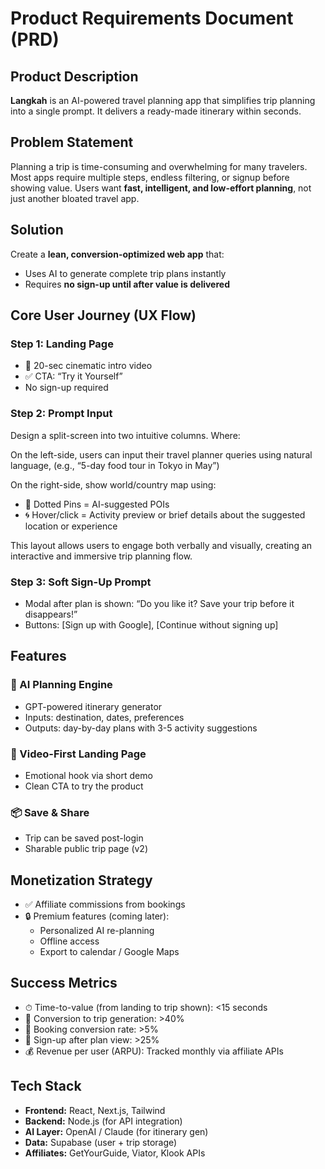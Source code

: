 # Product Requirements Document (PRD)

## Product Description

**Langkah** is an AI-powered travel planning app that simplifies trip planning into a single prompt. It delivers a ready-made itinerary within seconds. 

## Problem Statement

Planning a trip is time-consuming and overwhelming for many travelers. Most apps require multiple steps, endless filtering, or signup before showing value. Users want **fast, intelligent, and low-effort planning**, not just another bloated travel app.

## Solution

Create a **lean, conversion-optimized web app** that:
- Uses AI to generate complete trip plans instantly
- Requires **no sign-up until after value is delivered**


## Core User Journey (UX Flow)

### Step 1: Landing Page
- 🎥 20-sec cinematic intro video
- ✅ CTA: “Try it Yourself”
- No sign-up required

### Step 2: Prompt Input
Design a split-screen into two intuitive columns. Where:

On the left-side, users can input their travel planner queries using natural language, (e.g., “5-day food tour in Tokyo in May”)

On the right-side, show world/country map using:
- 📌 Dotted Pins = AI-suggested POIs
- 🌀 Hover/click = Activity preview or brief details about the suggested location or experience
  
This layout allows users to engage both verbally and visually, creating an interactive and immersive trip planning flow.

### Step 3: Soft Sign-Up Prompt
- Modal after plan is shown: “Do you like it? Save your trip before it disappears!”
- Buttons: [Sign up with Google], [Continue without signing up]

## Features

### 🧠 AI Planning Engine
- GPT-powered itinerary generator
- Inputs: destination, dates, preferences
- Outputs: day-by-day plans with 3-5 activity suggestions

### 🎥 Video-First Landing Page
- Emotional hook via short demo
- Clean CTA to try the product

### 📦 Save & Share
- Trip can be saved post-login
- Sharable public trip page (v2)

## Monetization Strategy

- ✅ Affiliate commissions from bookings
- 🔒 Premium features (coming later):
  - Personalized AI re-planning
  - Offline access
  - Export to calendar / Google Maps

## Success Metrics

- ⏱ Time-to-value (from landing to trip shown): <15 seconds
- 🧪 Conversion to trip generation: >40%
- 💸 Booking conversion rate: >5%
- 👥 Sign-up after plan view: >25%
- 💰 Revenue per user (ARPU): Tracked monthly via affiliate APIs

## Tech Stack

- **Frontend:** React, Next.js, Tailwind
- **Backend:** Node.js (for API integration)
- **AI Layer:** OpenAI / Claude (for itinerary gen)
- **Data:** Supabase (user + trip storage)
- **Affiliates:** GetYourGuide, Viator, Klook APIs
